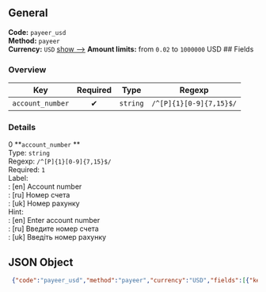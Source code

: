 ## General 
**Code:** `payeer_usd`  
**Method:** `payeer`  
**Currency:** `USD` [show -->]() 
**Amount limits:** from `0.02`  to `1000000`  USD ## Fields 
### Overview 
|Key|Required|Type|Regexp| 
|:---:|:---:|:---:|:---:| 
|`account_number` |✔ |`string` |`/^[P]{1}[0-9]{7,15}$/` | 
 
### Details 
0 **`account_number` **  
Type: `string`  
Regexp: `/^[P]{1}[0-9]{7,15}$/`  
Required: `1`  
Label:  
: [en] Account number  
: [ru] Номер счета  
: [uk] Номер рахунку  
Hint:  
: [en] Enter account number  
: [ru] Введите номер счета  
: [uk] Введіть номер рахунку  
## JSON Object 
```json
 {"code":"payeer_usd","method":"payeer","currency":"USD","fields":[{"key":"account_number","type":"string","label":{"en":"Account number","ru":"\u041d\u043e\u043c\u0435\u0440 \u0441\u0447\u0435\u0442\u0430","uk":"\u041d\u043e\u043c\u0435\u0440 \u0440\u0430\u0445\u0443\u043d\u043a\u0443"},"hint":{"en":"Enter account number","ru":"\u0412\u0432\u0435\u0434\u0438\u0442\u0435 \u043d\u043e\u043c\u0435\u0440 \u0441\u0447\u0435\u0442\u0430","uk":"\u0412\u0432\u0435\u0434\u0456\u0442\u044c \u043d\u043e\u043c\u0435\u0440 \u0440\u0430\u0445\u0443\u043d\u043a\u0443"},"regexp":"\/^[P]{1}[0-9]{7,15}$\/","required":true,"position":1}],"amount_min":0.02,"amount_max":1000000}```  
